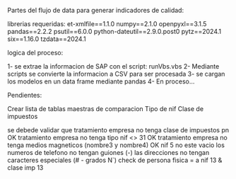 Partes del flujo de data para generar indicadores de calidad:

librerias requeridas:
et-xmlfile==1.1.0
numpy==2.1.0
openpyxl==3.1.5
pandas==2.2.2
psutil==6.0.0
python-dateutil==2.9.0.post0
pytz==2024.1
six==1.16.0
tzdata==2024.1

logica del proceso:

1- se extrae la informacion de SAP con el script: runVbs.vbs
2- Mediante scripts se convierte la informacion a CSV para ser procesada
3- se cargan los modelos en un data frame mediante pandas
4- En proceso...

Pendientes:

Crear lista de tablas maestras de comparacion
Tipo de nif
Clase de impuestos

se debede validar que
tratamiento empresa no tenga clase de impuestos pn OK
tratamiento empresa no tenga tipo nif <> 31 OK
tratamiento empresa no tenga medios magneticos (nombre3 y nombre4) OK
nif 5 no este vacio
los numeros de telefono no tengan guiones (-)
las direcciones no tengan caracteres especiales (# - grados N`)
check de persona fisica = a nif 13 & clase imp 13
